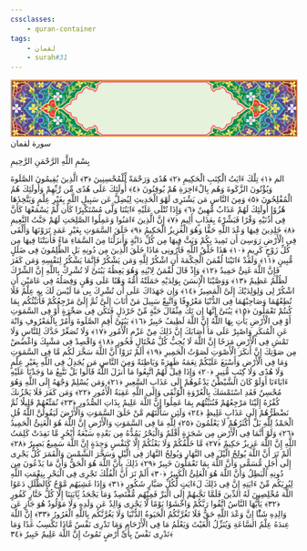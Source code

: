 ```yaml
---
cssclasses:
    - quran-container
tags:
    - لقمان
    - surah#31
---
```

<div class="quran-container">
<span class="second-border"></span>
<span class="border"></span>
<div class="head-container">
<img src="https://raw.githubusercontent.com/LORDyyyyy/obsidian-the_quran_vault/main/The%20Quran%20Vault/src/webview/surah_head.png" height=100>
<div class="surah-name">
<span class="surah-name-fnt">سورة لقمان</span>
</div>
</div>
<div class="quran-content">
<div class="name-of-god"> <p> بِسْمِ اللَّهِ الرَّحْمَنِ الرَّحِيمِ </p></div>
<p>
<span class="sign" id="f1">الم <span>﴿</span>١<span>﴾</span></span>
<span class="sign" id="f2">تِلْكَ ءَايَتُ الْكِتَبِ الْحَكِيمِ <span>﴿</span>٢<span>﴾</span></span>
<span class="sign" id="f3">هُدًى وَرَحْمَةً لِّلْمُحْسِنِينَ <span>﴿</span>٣<span>﴾</span></span>
<span class="sign" id="f4">الَّذِينَ يُقِيمُونَ الصَّلَوةَ وَيُؤْتُونَ الزَّكَوةَ وَهُم بِالْءَاخِرَةِ هُمْ يُوقِنُونَ <span>﴿</span>٤<span>﴾</span></span>
<span class="sign" id="f5">أُولَئِكَ عَلَى هُدًى مِّن رَّبِّهِمْ وَأُولَئِكَ هُمُ الْمُفْلِحُونَ <span>﴿</span>٥<span>﴾</span></span>
<span class="sign" id="f6">وَمِنَ النَّاسِ مَن يَشْتَرِى لَهْوَ الْحَدِيثِ لِيُضِلَّ عَن سَبِيلِ اللَّهِ بِغَيْرِ عِلْمٍ وَيَتَّخِذَهَا هُزُوًا أُولَئِكَ لَهُمْ عَذَابٌ مُّهِينٌ <span>﴿</span>٦<span>﴾</span></span>
<span class="sign" id="f7">وَإِذَا تُتْلَى عَلَيْهِ ءَايَتُنَا وَلَّى مُسْتَكْبِرًا كَأَن لَّمْ يَسْمَعْهَا كَأَنَّ فِى أُذُنَيْهِ وَقْرًا فَبَشِّرْهُ بِعَذَابٍ أَلِيمٍ <span>﴿</span>٧<span>﴾</span></span>
<span class="sign" id="f8">إِنَّ الَّذِينَ ءَامَنُوا وَعَمِلُوا الصَّلِحَتِ لَهُمْ جَنَّتُ النَّعِيمِ <span>﴿</span>٨<span>﴾</span></span>
<span class="sign" id="f9">خَلِدِينَ فِيهَا وَعْدَ اللَّهِ حَقًّا وَهُوَ الْعَزِيزُ الْحَكِيمُ <span>﴿</span>٩<span>﴾</span></span>
<span class="sign" id="f10">خَلَقَ السَّمَوَتِ بِغَيْرِ عَمَدٍ تَرَوْنَهَا وَأَلْقَى فِى الْأَرْضِ رَوَسِىَ أَن تَمِيدَ بِكُمْ وَبَثَّ فِيهَا مِن كُلِّ دَابَّةٍ وَأَنزَلْنَا مِنَ السَّمَاءِ مَاءً فَأَنبَتْنَا فِيهَا مِن كُلِّ زَوْجٍ كَرِيمٍ <span>﴿</span>١۰<span>﴾</span></span>
<span class="sign" id="f11">هَذَا خَلْقُ اللَّهِ فَأَرُونِى مَاذَا خَلَقَ الَّذِينَ مِن دُونِهِ بَلِ الظَّلِمُونَ فِى ضَلَلٍ مُّبِينٍ <span>﴿</span>١١<span>﴾</span></span>
<span class="sign" id="f12">وَلَقَدْ ءَاتَيْنَا لُقْمَنَ الْحِكْمَةَ أَنِ اشْكُرْ لِلَّهِ وَمَن يَشْكُرْ فَإِنَّمَا يَشْكُرُ لِنَفْسِهِ وَمَن كَفَرَ فَإِنَّ اللَّهَ غَنِىٌّ حَمِيدٌ <span>﴿</span>١٢<span>﴾</span></span>
<span class="sign" id="f13">وَإِذْ قَالَ لُقْمَنُ لِابْنِهِ وَهُوَ يَعِظُهُ يَبُنَىَّ لَا تُشْرِكْ بِاللَّهِ إِنَّ الشِّرْكَ لَظُلْمٌ عَظِيمٌ <span>﴿</span>١٣<span>﴾</span></span>
<span class="sign" id="f14">وَوَصَّيْنَا الْإِنسَنَ بِوَلِدَيْهِ حَمَلَتْهُ أُمُّهُ وَهْنًا عَلَى وَهْنٍ وَفِصَلُهُ فِى عَامَيْنِ أَنِ اشْكُرْ لِى وَلِوَلِدَيْكَ إِلَىَّ الْمَصِيرُ <span>﴿</span>١٤<span>﴾</span></span>
<span class="sign" id="f15">وَإِن جَهَدَاكَ عَلَى أَن تُشْرِكَ بِى مَا لَيْسَ لَكَ بِهِ عِلْمٌ فَلَا تُطِعْهُمَا وَصَاحِبْهُمَا فِى الدُّنْيَا مَعْرُوفًا وَاتَّبِعْ سَبِيلَ مَنْ أَنَابَ إِلَىَّ ثُمَّ إِلَىَّ مَرْجِعُكُمْ فَأُنَبِّئُكُم بِمَا كُنتُمْ تَعْمَلُونَ <span>﴿</span>١٥<span>﴾</span></span>
<span class="sign" id="f16">يَبُنَىَّ إِنَّهَا إِن تَكُ مِثْقَالَ حَبَّةٍ مِّنْ خَرْدَلٍ فَتَكُن فِى صَخْرَةٍ أَوْ فِى السَّمَوَتِ أَوْ فِى الْأَرْضِ يَأْتِ بِهَا اللَّهُ إِنَّ اللَّهَ لَطِيفٌ خَبِيرٌ <span>﴿</span>١٦<span>﴾</span></span>
<span class="sign" id="f17">يَبُنَىَّ أَقِمِ الصَّلَوةَ وَأْمُرْ بِالْمَعْرُوفِ وَانْهَ عَنِ الْمُنكَرِ وَاصْبِرْ عَلَى مَا أَصَابَكَ إِنَّ ذَلِكَ مِنْ عَزْمِ الْأُمُورِ <span>﴿</span>١٧<span>﴾</span></span>
<span class="sign" id="f18">وَلَا تُصَعِّرْ خَدَّكَ لِلنَّاسِ وَلَا تَمْشِ فِى الْأَرْضِ مَرَحًا إِنَّ اللَّهَ لَا يُحِبُّ كُلَّ مُخْتَالٍ فَخُورٍ <span>﴿</span>١٨<span>﴾</span></span>
<span class="sign" id="f19">وَاقْصِدْ فِى مَشْيِكَ وَاغْضُضْ مِن صَوْتِكَ إِنَّ أَنكَرَ الْأَصْوَتِ لَصَوْتُ الْحَمِيرِ <span>﴿</span>١٩<span>﴾</span></span>
<span class="sign" id="f20">أَلَمْ تَرَوْا أَنَّ اللَّهَ سَخَّرَ لَكُم مَّا فِى السَّمَوَتِ وَمَا فِى الْأَرْضِ وَأَسْبَغَ عَلَيْكُمْ نِعَمَهُ ظَهِرَةً وَبَاطِنَةً وَمِنَ النَّاسِ مَن يُجَدِلُ فِى اللَّهِ بِغَيْرِ عِلْمٍ وَلَا هُدًى وَلَا كِتَبٍ مُّنِيرٍ <span>﴿</span>٢۰<span>﴾</span></span>
<span class="sign" id="f21">وَإِذَا قِيلَ لَهُمُ اتَّبِعُوا مَا أَنزَلَ اللَّهُ قَالُوا بَلْ نَتَّبِعُ مَا وَجَدْنَا عَلَيْهِ ءَابَاءَنَا أَوَلَوْ كَانَ الشَّيْطَنُ يَدْعُوهُمْ إِلَى عَذَابِ السَّعِيرِ <span>﴿</span>٢١<span>﴾</span></span>
<span class="sign" id="f22">وَمَن يُسْلِمْ وَجْهَهُ إِلَى اللَّهِ وَهُوَ مُحْسِنٌ فَقَدِ اسْتَمْسَكَ بِالْعُرْوَةِ الْوُثْقَى وَإِلَى اللَّهِ عَقِبَةُ الْأُمُورِ <span>﴿</span>٢٢<span>﴾</span></span>
<span class="sign" id="f23">وَمَن كَفَرَ فَلَا يَحْزُنكَ كُفْرُهُ إِلَيْنَا مَرْجِعُهُمْ فَنُنَبِّئُهُم بِمَا عَمِلُوا إِنَّ اللَّهَ عَلِيمٌ بِذَاتِ الصُّدُورِ <span>﴿</span>٢٣<span>﴾</span></span>
<span class="sign" id="f24">نُمَتِّعُهُمْ قَلِيلًا ثُمَّ نَضْطَرُّهُمْ إِلَى عَذَابٍ غَلِيظٍ <span>﴿</span>٢٤<span>﴾</span></span>
<span class="sign" id="f25">وَلَئِن سَأَلْتَهُم مَّنْ خَلَقَ السَّمَوَتِ وَالْأَرْضَ لَيَقُولُنَّ اللَّهُ قُلِ الْحَمْدُ لِلَّهِ بَلْ أَكْثَرُهُمْ لَا يَعْلَمُونَ <span>﴿</span>٢٥<span>﴾</span></span>
<span class="sign" id="f26">لِلَّهِ مَا فِى السَّمَوَتِ وَالْأَرْضِ إِنَّ اللَّهَ هُوَ الْغَنِىُّ الْحَمِيدُ <span>﴿</span>٢٦<span>﴾</span></span>
<span class="sign" id="f27">وَلَوْ أَنَّمَا فِى الْأَرْضِ مِن شَجَرَةٍ أَقْلَمٌ وَالْبَحْرُ يَمُدُّهُ مِن بَعْدِهِ سَبْعَةُ أَبْحُرٍ مَّا نَفِدَتْ كَلِمَتُ اللَّهِ إِنَّ اللَّهَ عَزِيزٌ حَكِيمٌ <span>﴿</span>٢٧<span>﴾</span></span>
<span class="sign" id="f28">مَّا خَلْقُكُمْ وَلَا بَعْثُكُمْ إِلَّا كَنَفْسٍ وَحِدَةٍ إِنَّ اللَّهَ سَمِيعٌ بَصِيرٌ <span>﴿</span>٢٨<span>﴾</span></span>
<span class="sign" id="f29">أَلَمْ تَرَ أَنَّ اللَّهَ يُولِجُ الَّيْلَ فِى النَّهَارِ وَيُولِجُ النَّهَارَ فِى الَّيْلِ وَسَخَّرَ الشَّمْسَ وَالْقَمَرَ كُلٌّ يَجْرِى إِلَى أَجَلٍ مُّسَمًّى وَأَنَّ اللَّهَ بِمَا تَعْمَلُونَ خَبِيرٌ <span>﴿</span>٢٩<span>﴾</span></span>
<span class="sign" id="f30">ذَلِكَ بِأَنَّ اللَّهَ هُوَ الْحَقُّ وَأَنَّ مَا يَدْعُونَ مِن دُونِهِ الْبَطِلُ وَأَنَّ اللَّهَ هُوَ الْعَلِىُّ الْكَبِيرُ <span>﴿</span>٣۰<span>﴾</span></span>
<span class="sign" id="f31">أَلَمْ تَرَ أَنَّ الْفُلْكَ تَجْرِى فِى الْبَحْرِ بِنِعْمَتِ اللَّهِ لِيُرِيَكُم مِّنْ ءَايَتِهِ إِنَّ فِى ذَلِكَ لَءَايَتٍ لِّكُلِّ صَبَّارٍ شَكُورٍ <span>﴿</span>٣١<span>﴾</span></span>
<span class="sign" id="f32">وَإِذَا غَشِيَهُم مَّوْجٌ كَالظُّلَلِ دَعَوُا اللَّهَ مُخْلِصِينَ لَهُ الدِّينَ فَلَمَّا نَجَّىهُمْ إِلَى الْبَرِّ فَمِنْهُم مُّقْتَصِدٌ وَمَا يَجْحَدُ بَِٔايَتِنَا إِلَّا كُلُّ خَتَّارٍ كَفُورٍ <span>﴿</span>٣٢<span>﴾</span></span>
<span class="sign" id="f33">يَأَيُّهَا النَّاسُ اتَّقُوا رَبَّكُمْ وَاخْشَوْا يَوْمًا لَّا يَجْزِى وَالِدٌ عَن وَلَدِهِ وَلَا مَوْلُودٌ هُوَ جَازٍ عَن وَالِدِهِ شَئًْا إِنَّ وَعْدَ اللَّهِ حَقٌّ فَلَا تَغُرَّنَّكُمُ الْحَيَوةُ الدُّنْيَا وَلَا يَغُرَّنَّكُم بِاللَّهِ الْغَرُورُ <span>﴿</span>٣٣<span>﴾</span></span>
<span class="sign" id="f34">إِنَّ اللَّهَ عِندَهُ عِلْمُ السَّاعَةِ وَيُنَزِّلُ الْغَيْثَ وَيَعْلَمُ مَا فِى الْأَرْحَامِ وَمَا تَدْرِى نَفْسٌ مَّاذَا تَكْسِبُ غَدًا وَمَا تَدْرِى نَفْسٌ بِأَىِّ أَرْضٍ تَمُوتُ إِنَّ اللَّهَ عَلِيمٌ خَبِيرٌ <span>﴿</span>٣٤<span>﴾</span></span>

</p>
</div>
<span class="border" style="margin-top:25px;"></span>
<span class="second-border-bottom"></span>
</div>
